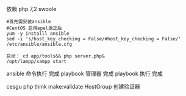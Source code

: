 依赖 php 7,2 swoole 
```
#首先需安装ansible
#CentOS 启用epel源之后
yum -y installl ansible
sed -i 's/host_key_checking = False/#host_key_checking = False/' /etc/ansible/ansible.cfg

启动： cd app/tools&& php server.php&
/opt/lampp/xampp start
```
ansible 命令执行 完成
playbook 管理器 完成
playbook 执行  完成

cesgu
php think make:validate HostGroup  创建验证器
